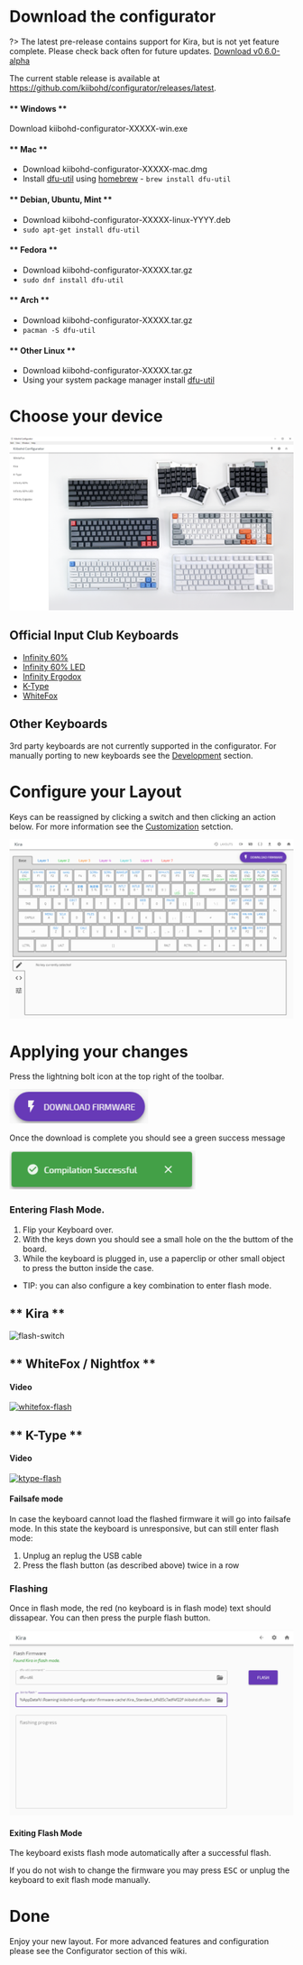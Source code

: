# Download the configurator

?> The latest pre-release contains support for Kira, but is not yet feature complete.
Please check back often for future updates.
[Download v0.6.0-alpha](https://github.com/kiibohd/configurator/releases/tag/v0.6.0-alpha)

The current stable release is available at https://github.com/kiibohd/configurator/releases/latest.

<!-- tabs:start -->

#### ** Windows **

Download kiibohd-configurator-XXXXX-win.exe

#### ** Mac **

- Download kiibohd-configurator-XXXXX-mac.dmg
- Install [dfu-util](http://dfu-util.sourceforge.net/releases/) using [homebrew](https://brew.sh/) - `brew install dfu-util`

#### ** Debian, Ubuntu, Mint **

- Download kiibohd-configurator-XXXXX-linux-YYYY.deb
- `sudo apt-get install dfu-util`

#### ** Fedora **

- Download kiibohd-configurator-XXXXX.tar.gz
- `sudo dnf install dfu-util`

#### ** Arch **

- Download kiibohd-configurator-XXXXX.tar.gz
- `pacman -S dfu-util`

#### ** Other Linux **

- Download kiibohd-configurator-XXXXX.tar.gz
- Using your system package manager install [dfu-util](http://dfu-util.sourceforge.net/releases/)

<!-- tabs:end -->

# Choose your device

![configurator](./images/configurator-home.png "Configurator")

## Official Input Club Keyboards

- [Infinity 60%](https://input.club/devices/infinity-keyboard/)
- [Infinity 60% LED](https://input.club/devices/infinity-keyboard/)
- [Infinity Ergodox](https://input.club/devices/infinity-ergodox/)
- [K-Type](https://input.club/k-type/)
- [WhiteFox](https://input.club/whitefox/)

## Other Keyboards

3rd party keyboards are not currently supported in the configurator.
For manually porting to new keyboards see the [Development](Development.md) section.

# Configure your Layout

Keys can be reassigned by clicking a switch and then clicking an action below. For more information see the [Customization](Customization.md) setction.

![keymap](./images/configurator-keymap.png "Configurator Keymap")

# Applying your changes

Press the lightning bolt icon at the top right of the toolbar.

![compile](./images/configurator-compile.png "Compile Button")

Once the download is complete you should see a green success message

![compile-success](./images/configurator-compile-success.png "Compile Success Toast")

### Entering Flash Mode.

1.  Flip your Keyboard over.
2.  With the keys down you should see a small hole on the the buttom of the board.
3.  While the keyboard is plugged in, use a paperclip or other small object to press the button inside the case.

- TIP: you can also configure a key combination to enter flash mode.

<!-- tabs:start -->

## ** Kira **

![flash-switch](../images/reset%20button.jpg 'Flash Button')

## ** WhiteFox / Nightfox **

#### Video

[![whitefox-flash](https://img.youtube.com/vi/okFwGmpq70Y/0.jpg)](https://www.youtube.com/watch?v=okFwGmpq70Y "WhiteFox Flashing Button Demonstration")

## ** K-Type **

#### Video

[![ktype-flash](https://img.youtube.com/vi/i5wFVnEJcok/0.jpg)](https://www.youtube.com/watch?v=i5wFVnEJcok "WhiteFox Flashing Button Demonstration")

<!-- tabs:end -->

#### Failsafe mode

In case the keyboard cannot load the flashed firmware it will go into failsafe mode. In this state the keyboard is unresponsive, but can still enter flash mode:

1. Unplug an replug the USB cable
2. Press the flash button (as described above) twice in a row

### Flashing

Once in flash mode, the red (no keyboard is in flash mode) text should dissapear.
You can then press the purple flash button.

![flash](./images/configurator-flash.png "Compile Button")

#### Exiting Flash Mode

The keyboard exists flash mode automatically after a successful flash.

If you do not wish to change the firmware you may press <kbd>ESC</kbd> or unplug the keyboard to exit flash mode manually.

# Done

Enjoy your new layout. For more advanced features and configuration please see the Configurator section of this wiki.
